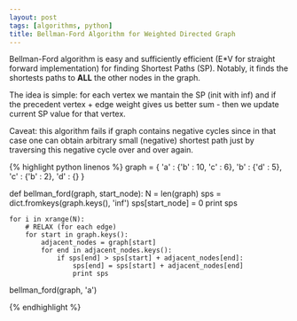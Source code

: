 ```yaml
---
layout: post
tags: [algorithms, python]
title: Bellman-Ford Algorithm for Weighted Directed Graph 
---
```

Bellman-Ford algorithm is easy and sufficiently efficient (E*V for straight forward implementation) for finding Shortest Paths (SP). Notably, it finds the shortests paths to __ALL__ the other nodes in the graph.

The idea is simple: for each vertex we mantain the SP (init with inf) and if the precedent vertex + edge weight gives us better sum - then we update current SP value for that vertex.

Caveat: this algorithm fails if graph contains negative cycles since in that case one can obtain arbitrary small (negative) shortest path just by traversing this negative cycle over and over again.  

{% highlight python linenos %}
graph = {
    'a' : {'b' : 10, 'c' : 6},
    'b' : {'d' : 5},
    'c' : {'b' : 2},
    'd' : {}
}

def bellman_ford(graph, start_node):
    N = len(graph)
    sps = dict.fromkeys(graph.keys(), 'inf')
    sps[start_node] = 0
    print sps

    for i in xrange(N):
        # RELAX (for each edge)
        for start in graph.keys():
            adjacent_nodes = graph[start]
            for end in adjacent_nodes.keys():
                if sps[end] > sps[start] + adjacent_nodes[end]:
                    sps[end] = sps[start] + adjacent_nodes[end]
                    print sps

bellman_ford(graph, 'a')

{% endhighlight %}
